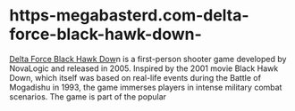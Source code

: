 # https-megabasterd.com-delta-force-black-hawk-down-
[Delta Force Black Hawk Dow](https://megabasterd.com/delta-force-black-hawk-down/)n is a first-person shooter game developed by NovaLogic and released in 2005. Inspired by the 2001 movie Black Hawk Down, which itself was based on real-life events during the Battle of Mogadishu in 1993, the game immerses players in intense military combat scenarios. The game is part of the popular
